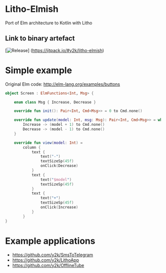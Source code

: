 # Litho-Elmish

Port of Elm architecture to Kotlin with Litho

## Link to binary artefact

[![Release](https://jitpack.io/v/y2k/litho-elmish.svg)]
(https://jitpack.io/#y2k/litho-elmish)

# Simple example

Original Elm code: http://elm-lang.org/examples/buttons

```kotlin
object Screen : ElmFunctions<Int, Msg> {

    enum class Msg { Increase, Decrease }

    override fun init(): Pair<Int, Cmd<Msg>> = 0 to Cmd.none()

    override fun update(model: Int, msg: Msg): Pair<Int, Cmd<Msg>> = when (msg) {
        Increase -> (model + 1) to Cmd.none()
        Decrease -> (model - 1) to Cmd.none()
    }

    override fun view(model: Int) =
        column {
            text {
                text("-")
                textSizeSp(45f)
                onClick(Decrease)
            }
            text {
                text("$model")
                textSizeSp(45f)
            }
            text {
                text("+")
                textSizeSp(45f)
                onClick(Increase)
            }
        }
}
```

# Example applications

- https://github.com/y2k/SmsToTelegram
- https://github.com/y2k/LithoApp
- https://github.com/y2k/OfflineTube

